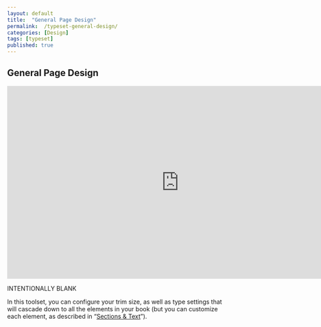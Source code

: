 ```yaml
---
layout: default
title:  "General Page Design"
permalink:  /typeset-general-design/
categories: [Design]
tags: [typeset]
published: true
---
```


<section data-type="chapter" class="hsecchapter" data-hederis-type="hsecchapter" id="typeset-general-design" data-pi-attrs="id: typeset-general-design; data-tags: typeset;" role="doc-chapter" data-tags="typeset" data-author-name=" " data-book-title=" " title="General Page Design"><h1 data-hederis-type="hblkchaptitle" class="hblkchaptitle" id="pe7ulgTFs">General Page Design</h1><iframe width="800" height="450" src="https://www.youtube.com/embed/uJFdCjW8Rl8" frameborder="0" allow="accelerometer;" encrypted-media="" gyroscope="" picture-in-picture="" allowfullscreen="" id="pHyAcuYoa"></iframe><p data-embedded-html="true" id="pYroXAAvZ">INTENTIONALLY BLANK</p><p class="hblkp" data-hederis-type="hblkp" id="pC0mY6lwK">In this toolset, you can configure your trim size, as well as type settings that will cascade down to all the elements in your book (but you can customize each element, as described in &#8220;<a href="{% post_url 2020-08-18-28-SectionsText %}" data-hederis-type="hspana" id="pWN17MiJw"><span class="Hyperlink" data-hederis-type="hspnspan" id="pFPTWjDMD">Sections &amp; Text</span></a>&#8221;).</p></section>